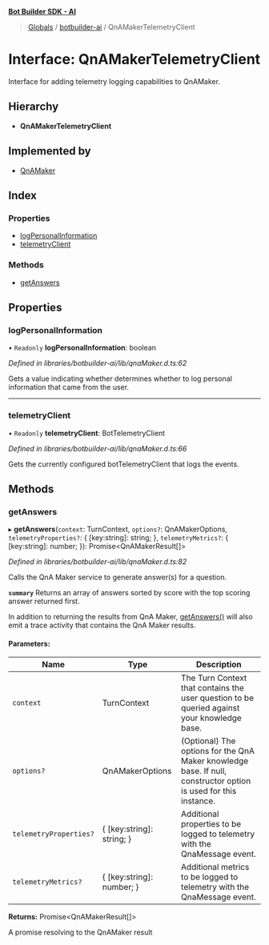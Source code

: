 **[Bot Builder SDK - AI](../README.md)**

> [Globals](undefined) / [botbuilder-ai](../README.md) / QnAMakerTelemetryClient

# Interface: QnAMakerTelemetryClient

Interface for adding telemetry logging capabilities to QnAMaker.

## Hierarchy

* **QnAMakerTelemetryClient**

## Implemented by

* [QnAMaker](../classes/botbuilder_ai.qnamaker.md)

## Index

### Properties

* [logPersonalInformation](botbuilder_ai.qnamakertelemetryclient.md#logpersonalinformation)
* [telemetryClient](botbuilder_ai.qnamakertelemetryclient.md#telemetryclient)

### Methods

* [getAnswers](botbuilder_ai.qnamakertelemetryclient.md#getanswers)

## Properties

### logPersonalInformation

• `Readonly` **logPersonalInformation**: boolean

*Defined in libraries/botbuilder-ai/lib/qnaMaker.d.ts:62*

Gets a value indicating whether determines whether to log personal information that came from the user.

___

### telemetryClient

• `Readonly` **telemetryClient**: BotTelemetryClient

*Defined in libraries/botbuilder-ai/lib/qnaMaker.d.ts:66*

Gets the currently configured botTelemetryClient that logs the events.

## Methods

### getAnswers

▸ **getAnswers**(`context`: TurnContext, `options?`: QnAMakerOptions, `telemetryProperties?`: { [key:string]: string;  }, `telemetryMetrics?`: { [key:string]: number;  }): Promise\<QnAMakerResult[]>

*Defined in libraries/botbuilder-ai/lib/qnaMaker.d.ts:82*

Calls the QnA Maker service to generate answer(s) for a question.

**`summary`** 
Returns an array of answers sorted by score with the top scoring answer returned first.

In addition to returning the results from QnA Maker, [getAnswers()](#getAnswers) will also
emit a trace activity that contains the QnA Maker results.

#### Parameters:

Name | Type | Description |
------ | ------ | ------ |
`context` | TurnContext | The Turn Context that contains the user question to be queried against your knowledge base. |
`options?` | QnAMakerOptions | (Optional) The options for the QnA Maker knowledge base. If null, constructor option is used for this instance. |
`telemetryProperties?` | { [key:string]: string;  } | Additional properties to be logged to telemetry with the QnaMessage event. |
`telemetryMetrics?` | { [key:string]: number;  } | Additional metrics to be logged to telemetry with the QnaMessage event. |

**Returns:** Promise\<QnAMakerResult[]>

A promise resolving to the QnAMaker result
